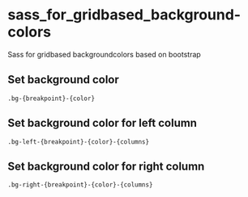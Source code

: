 # sass_for_gridbased_background-colors
Sass for gridbased backgroundcolors based on bootstrap

## Set background color
```
.bg-{breakpoint}-{color}
```

## Set background color for left column
```
.bg-left-{breakpoint}-{color}-{columns}
```

## Set background color for right column
```
.bg-right-{breakpoint}-{color}-{columns}
```

